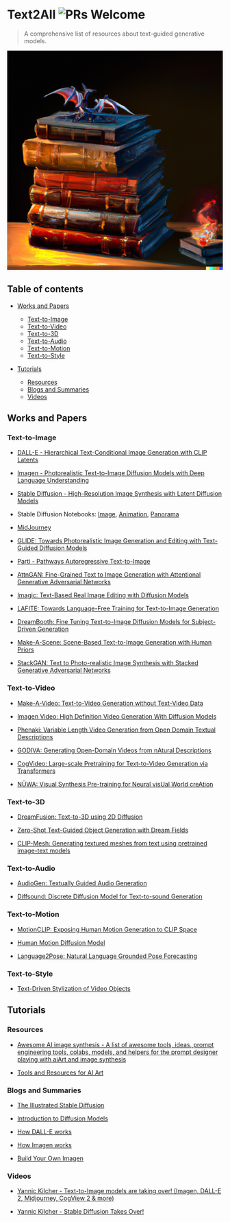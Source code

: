 # Text2All    ![PRs Welcome](https://img.shields.io/badge/PRs-welcome-brightgreen.svg?style=flat-square)
<!-- ![](https://img.shields.io/github/stars/AvrahamRaviv?affiliations=OWNER&color=YellowGreen&label=Stars&logo=StarsC&logoColor=StarsC&style=social) -->

> A comprehensive list of resources about text-guided generative models.
<p align="center">
<img src="https://github.com/AvrahamRaviv/Text2All/blob/main/TextToAll.png" width="512" height="512">
</p>

## Table of contents
- [Works and Papers](#works-and-papers)
  - [Text-to-Image](#text-to-image)
  - [Text-to-Video](#text-to-video)
  - [Text-to-3D](#text-to-3d)
  - [Text-to-Audio](#text-to-audio)
  - [Text-to-Motion](#text-to-motion)
  - [Text-to-Style](#text-to-style)

- [Tutorials](#tutorials)
  - [Resources](#resources)
  - [Blogs and Summaries](#blogs-and-summaries)
  - [Videos](#videos)

## Works and Papers

### Text-to-Image
- [DALL-E - Hierarchical Text-Conditional Image Generation with CLIP Latents](https://openai.com/dall-e-2/)

- [Imagen - Photorealistic Text-to-Image Diffusion Models with Deep Language Understanding](https://imagen.research.google/)

- [Stable Diffusion - High-Resolution Image Synthesis with Latent Diffusion Models](https://github.com/CompVis/stable-diffusion)

- Stable Diffusion Notebooks: [Image](https://colab.research.google.com/github/deforum/stable-diffusion/blob/main/Deforum_Stable_Diffusion.ipynb?fbclid=IwAR23pz-LB_UcXOE1vBGIf6niGL86CHlISFhr4kfqYA-qUJR_m0EVfWOpg5Y), [Animation](https://colab.research.google.com/gist/costiash/d9421a1d4c0c66f8fb1d0f107b0c0bcb/stable-diffusion-animation-demo.ipynb?fbclid=IwAR23gmrl-TRW37PRxWTYlrixdy8DA3woxEpmaE62OzsZ48-dx7raraD7UAY), [Panorama](https://colab.research.google.com/drive/1RXRrkKUnpNiPCxTJg0Imq7sIM8ltYFz2?usp=sharing)

- [MidJourney](https://www.midjourney.com/home/)

- [GLIDE: Towards Photorealistic Image Generation and Editing with Text-Guided Diffusion Models](https://github.com/openai/glide-text2im)

- [Parti - Pathways Autoregressive Text-to-Image](https://parti.research.google/)

- [AttnGAN: Fine-Grained Text to Image Generation with Attentional Generative Adversarial Networks](https://github.com/taoxugit/AttnGAN)

- [Imagic: Text-Based Real Image Editing with Diffusion Models](https://arxiv.org/pdf/2210.09276.pdf)

- [LAFITE: Towards Language-Free Training for Text-to-Image Generation](https://github.com/drboog/Lafite)

- [DreamBooth: Fine Tuning Text-to-Image Diffusion Models for Subject-Driven Generation](https://dreambooth.github.io/)

- [Make-A-Scene: Scene-Based Text-to-Image Generation with Human Priors](https://arxiv.org/abs/2203.13131)

- [StackGAN: Text to Photo-realistic Image Synthesis with Stacked Generative Adversarial Networks](https://github.com/hanzhanggit/StackGAN)

### Text-to-Video
- [Make-A-Video: Text-to-Video Generation without Text-Video Data](https://makeavideo.studio/)

- [Imagen Video: High Definition Video Generation With Diffusion Models](https://imagen.research.google/video/)

- [Phenaki: Variable Length Video Generation from Open Domain Textual Descriptions](https://phenaki.video/?fbclid=IwAR2PPsn9kT7WGbOaTrr-Fi7UBVBWd8-BZzX3bLFT9B_WISO9LBGq8mBIl6M)

- [GODIVA: Generating Open-DomaIn Videos from nAtural Descriptions](https://arxiv.org/pdf/2104.14806v1.pdf)

- [CogVideo: Large-scale Pretraining for Text-to-Video Generation via Transformers](https://github.com/THUDM/CogVideo)

- [NÜWA: Visual Synthesis Pre-training for Neural visUal World creAtion](https://github.com/microsoft/NUWA)

### Text-to-3D
- [DreamFusion: Text-to-3D using 2D Diffusion](https://dreamfusionpaper.github.io/)

- [Zero-Shot Text-Guided Object Generation with Dream Fields](https://ajayj.com/dreamfields)

- [CLIP-Mesh: Generating textured meshes from text using pretrained image-text models](https://www.nasir.lol/clipmesh)

### Text-to-Audio
- [AudioGen: Textually Guided Audio Generation](https://felixkreuk.github.io/text2audio_arxiv_samples/)

- [Diffsound: Discrete Diffusion Model for Text-to-sound Generation](http://dongchaoyang.top/text-to-sound-synthesis-demo/)

### Text-to-Motion
- [MotionCLIP: Exposing Human Motion Generation to CLIP Space](https://guytevet.github.io/motionclip-page/)

- [Human Motion Diffusion Model](https://guytevet.github.io/mdm-page/)

- [Language2Pose: Natural Language Grounded Pose Forecasting](https://arxiv.org/abs/1907.01108)

### Text-to-Style
- [Text-Driven Stylization of Video Objects](https://sloeschcke.github.io/Text-Driven-Stylization-of-Video-Objects/)

## Tutorials

### Resources

- [Awesome AI image synthesis - A list of awesome tools, ideas, prompt engineering tools, colabs, models, and helpers for the prompt designer playing with aiArt and image synthesis](https://github.com/altryne/awesome-ai-art-image-synthesis)

- [Tools and Resources for AI Art](https://pharmapsychotic.com/tools.html)

### Blogs and Summaries

- [The Illustrated Stable Diffusion](https://jalammar.github.io/illustrated-stable-diffusion/)

- [Introduction to Diffusion Models](https://www.assemblyai.com/blog/diffusion-models-for-machine-learning-introduction/)

- [How DALL-E works](https://www.assemblyai.com/blog/how-dall-e-2-actually-works/)

- [How Imagen works](https://www.assemblyai.com/blog/how-imagen-actually-works/)

- [Build Your Own Imagen](https://www.assemblyai.com/blog/minimagen-build-your-own-imagen-text-to-image-model/)

### Videos

- [Yannic Kilcher - Text-to-Image models are taking over! (Imagen, DALL-E 2, Midjourney, CogView 2 & more)](https://www.youtube.com/watch?v=af6WPqvzjjk&ab_channel=YannicKilcher)

- [Yannic Kilcher - Stable Diffusion Takes Over!](https://www.youtube.com/watch?v=xbxe-x6wvRw&ab_channel=YannicKilcher)
